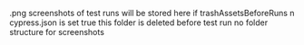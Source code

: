 .png screenshots of test runs will be stored here
if trashAssetsBeforeRuns n cypress.json is set true this folder is deleted before test run
no folder structure for screenshots